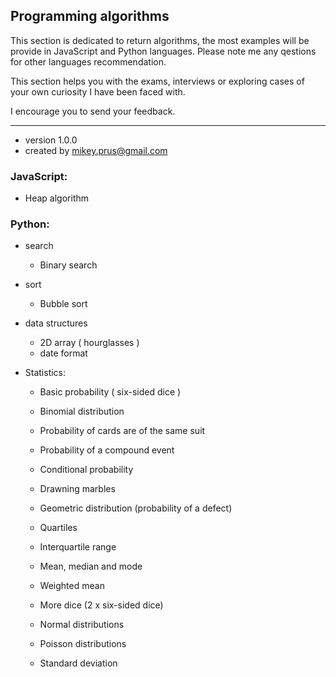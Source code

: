 ## Programming algorithms

This section is dedicated to return algorithms, the most examples will be provide in JavaScript and Python languages.
Please note me any qestions for other languages recommendation.


This section helps you with the exams, interviews or exploring cases of your own curiosity I have been faced with.

I encourage you to send your feedback.

---
* version 1.0.0
* created by mikey.prus@gmail.com


### JavaScript:
- Heap algorithm


### Python:
- search
    - Binary search

- sort
    - Bubble sort

- data structures
    - 2D array ( hourglasses )
    - date format
    

- Statistics: 
    - Basic probability ( six-sided dice )
    - Binomial distribution
    - Probability of cards are of the same suit
    - Probability of a compound event
    - Conditional probability
    - Drawning marbles
    - Geometric distribution (probability of a defect)
    - Quartiles
    - Interquartile range
    
    - Mean, median and mode
    - Weighted mean
    - More dice (2 x six-sided dice)
    - Normal distributions
    - Poisson distributions
    - Standard deviation